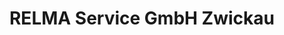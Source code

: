 ---
title: "RELMA Service GmbH Zwickau"
url: /zwickau/relma-service-gmbh-zwickau/
shop: Eisenwaren
---